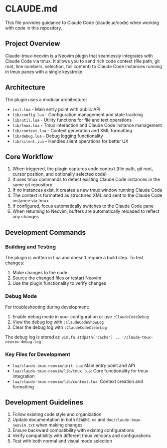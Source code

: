 # CLAUDE.md

This file provides guidance to Claude Code (claude.ai/code) when working with code in this repository.

## Project Overview

Claude-tmux-neovim is a Neovim plugin that seamlessly integrates with Claude Code via tmux. It allows you to send rich code context (file path, git root, line numbers, selection, full content) to Claude Code instances running in tmux panes with a single keystroke.

## Architecture

The plugin uses a modular architecture:

- `init.lua` - Main entry point with public API
- `lib/config.lua` - Configuration management and state tracking
- `lib/util.lua` - Utility functions for file and text operations
- `lib/tmux.lua` - Tmux interaction and Claude Code instance management
- `lib/context.lua` - Context generation and XML formatting
- `lib/debug.lua` - Debug logging functionality
- `lib/silent.lua` - Handles silent operations for better UX

## Core Workflow

1. When triggered, the plugin captures code context (file path, git root, cursor position, and optionally selected code)
2. It uses tmux commands to detect existing Claude Code instances in the same git repository
3. If no instances exist, it creates a new tmux window running Claude Code
4. The context is formatted as structured XML and sent to the Claude Code instance via tmux
5. If configured, focus automatically switches to the Claude Code pane
6. When returning to Neovim, buffers are automatically reloaded to reflect any changes

## Development Commands

### Building and Testing

The plugin is written in Lua and doesn't require a build step. To test changes:

1. Make changes to the code
2. Source the changed files or restart Neovim
3. Use the plugin functionality to verify changes

### Debug Mode

For troubleshooting during development:

1. Enable debug mode in your configuration or use `:ClaudeCodeDebug`
2. View the debug log with `:ClaudeCodeShowLog`
3. Clear the debug log with `:ClaudeCodeClearLog`

The debug log is stored at: `vim.fn.stdpath('cache') .. '/claude-tmux-neovim-debug.log'`

### Key Files for Development

- `lua/claude-tmux-neovim/init.lua`: Main entry point and API
- `lua/claude-tmux-neovim/lib/tmux.lua`: Core functionality for tmux integration
- `lua/claude-tmux-neovim/lib/context.lua`: Context creation and formatting

## Development Guidelines

1. Follow existing code style and organization
2. Update documentation in both `README.md` and `doc/claude-tmux-neovim.txt` when making changes
3. Ensure backward compatibility with existing configurations
4. Verify compatibility with different tmux versions and configurations
5. Test with both normal and visual mode selection